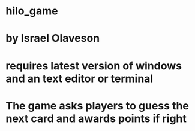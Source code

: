 # hilo_game
# by Israel Olaveson
# requires latest version of windows and an text editor or terminal
# The game asks players to guess the next card and awards points if right
